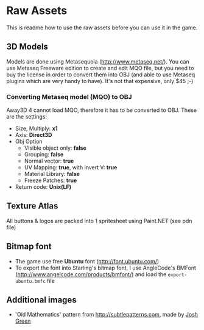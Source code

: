 # Raw Assets
This is readme how to use the raw assets before you can use it in the game.

## 3D Models
Models are done using Metasequoia (http://www.metaseq.net/).
You can use Metaseq Freeware edition to create and edit MQO file,
but you need to buy the license in order to convert them into OBJ (and able to use Metaseq plugins which are
very handy to have). It's not that expensive, only $45 ;-)

### Converting Metaseq model (MQO) to OBJ
Away3D 4 cannot load MQO, therefore it has to be converted to OBJ. These are the settings:
	
*  Size, Multiply: **x1**
*  Axis: **Direct3D**
*  Obj Option
	*  Visible object only: **false**
	*  Grouping: **false**
	*  Normal vector: **true**
	*  UV Mapping: **true**, with invert V: **true**
	*  Material Library: **false**
	*  Freeze Patches: **true**
*  Return code: **Unix(LF)**

## Texture Atlas
All buttons & logos are packed into 1 spritesheet using Paint.NET (see pdn file)

## Bitmap font
*  The game use free **Ubuntu** font (http://font.ubuntu.com/)
*  To export the font into Starling's bitmap font, I use AngleCode's BMFont (http://www.angelcode.com/products/bmfont/) and
load the `export-ubuntu.bmfc` file

## Additional images
* 'Old Mathematics' pattern from http://subtlepatterns.com, made by [Josh Green](http://emailcoder.net/)
